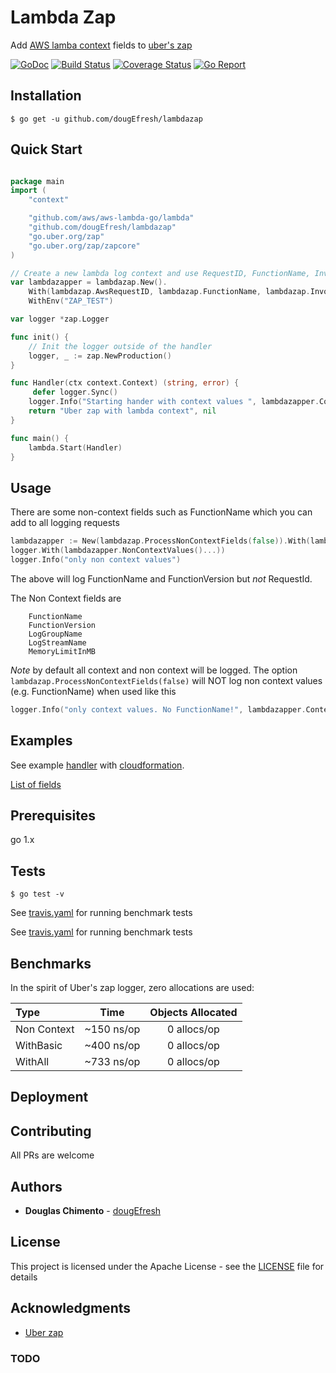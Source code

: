 # Lambda Zap

Add [AWS lamba context](https://github.com/aws/aws-lambda-go) fields to [uber's zap](https://github.com/uber-go/zap)

[![GoDoc][doc-img]][doc] [![Build Status][ci-img]][ci] [![Coverage Status][cov-img]][cov] [![Go Report][report-img]][report]

## Installation 
```shell
$ go get -u github.com/dougEfresh/lambdazap
```

## Quick Start

```go

package main
import (
    "context"

    "github.com/aws/aws-lambda-go/lambda"
    "github.com/dougEfresh/lambdazap"
    "go.uber.org/zap"
    "go.uber.org/zap/zapcore"
)

// Create a new lambda log context and use RequestID, FunctionName, InvokeFunctionArn and a variable from environment
var lambdazapper = lambdazap.New().
    With(lambdazap.AwsRequestID, lambdazap.FunctionName, lambdazap.InvokeFunctionArn).
    WithEnv("ZAP_TEST")

var logger *zap.Logger

func init() {
    // Init the logger outside of the handler
    logger, _ := zap.NewProduction()
}

func Handler(ctx context.Context) (string, error) {
     defer logger.Sync()
    logger.Info("Starting hander with context values ", lambdazapper.ContextValues(ctx)...)
    return "Uber zap with lambda context", nil
}

func main() {
    lambda.Start(Handler)
}

```




## Usage 

There are some non-context fields such as FunctionName which you can add to all logging requests

```go
lambdazapper := New(lambdazap.ProcessNonContextFields(false)).With(lambdazap.FunctionName, lambdazap.FunctionVersion, lambdazap.AwsRequestID)
logger.With(lambdazapper.NonContextValues()...))
logger.Info("only non context values")
```

The above will log FunctionName and FunctionVersion but *not* RequestId. 

The Non Context fields are 
```shell
	FunctionName
	FunctionVersion
	LogGroupName
	LogStreamName
	MemoryLimitInMB

```

*Note* by default all context and non context will be logged. 
The option `lambdazap.ProcessNonContextFields(false)` will NOT log non context values (e.g. FunctionName) when used like this
```go
logger.Info("only context values. No FunctionName!", lambdazapper.ContextValues()...)
```

## Examples
    
See example [handler](test/handler.go) with [cloudformation](test/test-template.yaml).
    
[List of fields](https://godoc.org/github.com/dougEfresh/lambdazap#LambdaField)


## Prerequisites

go 1.x

## Tests
    
```shell
$ go test -v

```

    
See [travis.yaml](.travis.yml) for running benchmark tests

See [travis.yaml](.travis.yml) for running benchmark tests

## Benchmarks

In the spirit of Uber's zap logger, zero allocations are used: 

 | Type | Time | Objects Allocated |
 | :--- | :---: | :---: |
 | Non Context | ~150 ns/op | 0 allocs/op
 | WithBasic | ~400 ns/op | 0 allocs/op
 | WithAll | ~733 ns/op | 0 allocs/op

## Deployment

## Contributing
 All PRs are welcome

## Authors

* **Douglas Chimento**  - [dougEfresh][me]

## License

This project is licensed under the Apache License - see the [LICENSE](LICENSE) file for details

## Acknowledgments

* [Uber zap][zap]

### TODO 

[doc-img]: https://godoc.org/github.com/dougEfresh/lambdazap?status.svg
[doc]: https://godoc.org/github.com/dougEfresh/lambdazap
[ci-img]: https://travis-ci.org/dougEfresh/lambdazap.svg?branch=master
[ci]: https://travis-ci.org/dougEfresh/lambdazap
[cov-img]: https://codecov.io/gh/dougEfresh/lambdazap/branch/master/graph/badge.svg
[cov]: https://codecov.io/gh/dougEfresh/lambdazap
[glide.lock]: https://github.com/uber-go/zap/blob/master/glide.lock
[zap]: https://github.com/uber-go/zap
[me]: https://github.com/dougEfresh
[report-img]: https://goreportcard.com/badge/github.com/dougEfresh/lambdazap
[report]: https://goreportcard.com/report/github.com/dougEfresh/lambdazap